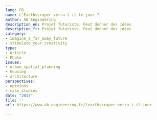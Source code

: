 ```yaml
---
lang: FR
name: L’Earthscraper verra-t-il le jour ?
author: AB Engineering
description_en: Projet futuriste. Peut donner des idées
description_fr: Projet futuriste. Peut donner des idées
category:
- imagine_a_far_away_future
- stimulate_your_creativity
type:
- Article
- Photo
issues:
- urban_spatial_planning
- housing
- architecture
perspectives:
- opinions
- case_studies
date: "2017"
file: ''
url: https://www.ab-engineering.fr/learthscraper-verra-t-il-jour

---
```

